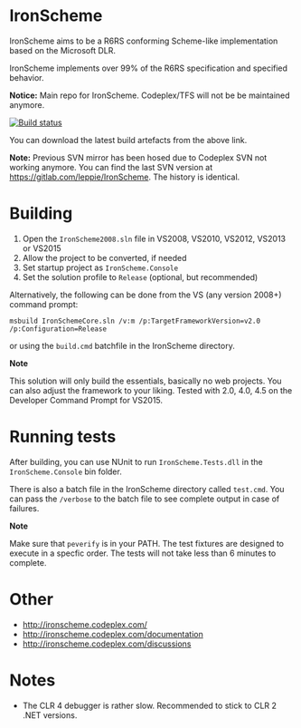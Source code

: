 IronScheme
==========

IronScheme aims to be a R6RS conforming Scheme-like implementation based on the Microsoft DLR.

IronScheme implements over 99% of the R6RS specification and specified behavior.

**Notice:** Main repo for IronScheme. Codeplex/TFS will not be be maintained anymore.

[![Build status](https://ci.appveyor.com/api/projects/status/github/leppie/IronScheme?branch=master&svg=true)](https://ci.appveyor.com/project/leppie/ironscheme/branch/master)

You can download the latest build artefacts from the above link.

**Note:** Previous SVN mirror has been hosed due to Codeplex SVN not working anymore. You can find the last SVN version at https://gitlab.com/leppie/IronScheme. The history is identical.

Building
========

1. Open the `IronScheme2008.sln` file in VS2008, VS2010, VS2012, VS2013 or VS2015
2. Allow the project to be converted, if needed
3. Set startup project as `IronScheme.Console`
4. Set the solution profile to `Release` (optional, but recommended)

Alternatively, the following can be done from the VS (any version 2008+) command prompt:
```
msbuild IronSchemeCore.sln /v:m /p:TargetFrameworkVersion=v2.0 /p:Configuration=Release
```
or using the `build.cmd` batchfile in the IronScheme directory.

**Note** 

This solution will only build the essentials, basically no web projects. 
You can also adjust the framework to your liking. Tested with 2.0, 4.0, 4.5 on the Developer Command Prompt for VS2015.

Running tests
=============

After building, you can use NUnit to run `IronScheme.Tests.dll` in the `IronScheme.Console` bin folder. 

There is also a batch file in the IronScheme directory called `test.cmd`. You can pass the `/verbose` to the batch file to see complete output in case of failures.

**Note**

Make sure that `peverify` is in your PATH. The test fixtures are designed to execute in a specfic order. The tests will not take less than 6 minutes to complete.

Other
=====

* http://ironscheme.codeplex.com/
* http://ironscheme.codeplex.com/documentation
* http://ironscheme.codeplex.com/discussions


Notes
=====

- The CLR 4 debugger is rather slow. Recommended to stick to CLR 2 .NET versions.

